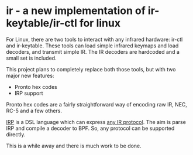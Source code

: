 # ir - a new implementation of ir-keytable/ir-ctl for linux

For Linux, there are two tools to interact with any infrared hardware:
ir-ctl and ir-keytable. These tools can load simple infrared keymaps
and load decoders, and transmit simple IR. The IR decoders are hardcoded
and a small set is included.

This project plans to completely replace both those tools, but with
two major new features:

 - Pronto hex codes
 - IRP support

Pronto hex codes are a fairly straightforward way of encoding raw IR,
NEC, RC-5 and a few others.

[IRP](http://hifi-remote.com/wiki/index.php?title=IRP_Notation) is a
DSL language which can
express [any IR protocol](http://hifi-remote.com/wiki/index.php/DecodeIR).
The aim is parse IRP and compile a decoder to BPF. So, any protocol can
be supported directly.

This is a while away and there is much work to be done.
